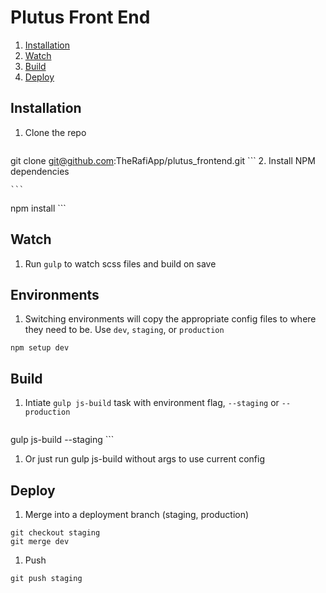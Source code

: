 # Plutus Front End

1. [Installation](#installation)
1. [Watch](#watch)
1. [Build](#build)
1. [Deploy](#deploy)

<a name="installation"></a>
## Installation

1. Clone the repo

    ```
  git clone git@github.com:TheRafiApp/plutus_frontend.git
    ```
2. Install NPM dependencies

    ```
  npm install
    ```
 

<a name="watch"></a>
## Watch

1. Run `gulp` to watch scss files and build on save

<a name="environments"></a>
## Environments

1. Switching environments will copy the appropriate config files to where they need to be. Use `dev`, `staging`, or `production`

  ```
  npm setup dev
  ```


<a name="build"></a>
## Build

1. Intiate `gulp js-build` task with environment flag, `--staging` or `--production`

    ```
  gulp js-build --staging
    ```

1. Or just run gulp js-build without args to use current config


<a name="deploy"></a>
## Deploy

1. Merge into a deployment branch (staging, production)

  ```
  git checkout staging
  git merge dev
  ```

1. Push

  ```
  git push staging
  ```
